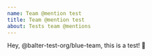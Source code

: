 ```yaml
---
name: Team @mention test
title: Team @mention test
about: Tests team @mentions
---
```


Hey, @balter-test-org/blue-team, this is a test! :thinking:
